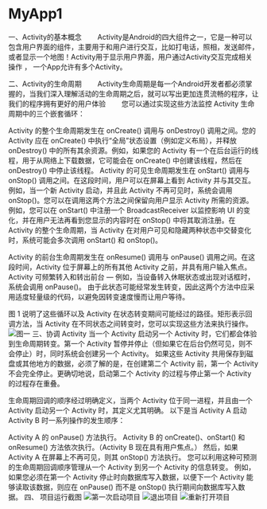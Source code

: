 # MyApp1
一、Activity的基本概念
　　Activity是Android的四大组件之一，它是一种可以包含用户界面的组件，主要用于和用户进行交互，比如打电话，照相，发送邮件，或者显示一个地图！Activity用于显示用户界面，用户通过Activity交互完成相关操作 ， 一个App允许有多个Activity。

二、Activity的生命周期
　　Activity生命周期是每一个Android开发者都必须掌握的，当我们深入理解活动的生命周期之后，就可以写出更加连贯流畅的程序，让我们的程序拥有更好的用户体验
　　您可以通过实现这些方法监控 Activity 生命周期中的三个嵌套循环：

Activity 的整个生命周期发生在 onCreate() 调用与 onDestroy() 调用之间。您的 Activity 应在 onCreate() 中执行“全局”状态设置（例如定义布局），并释放 onDestroy() 中的所有其余资源。例如，如果您的 Activity 有一个在后台运行的线程，用于从网络上下载数据，它可能会在 onCreate() 中创建该线程，然后在 onDestroy() 中停止该线程。
Activity 的可见生命周期发生在 onStart() 调用与 onStop() 调用之间。在这段时间，用户可以在屏幕上看到 Activity 并与其交互。 例如，当一个新 Activity 启动，并且此 Activity 不再可见时，系统会调用 onStop()。您可以在调用这两个方法之间保留向用户显示 Activity 所需的资源。 例如，您可以在 onStart() 中注册一个 BroadcastReceiver 以监控影响 UI 的变化，并在用户无法再看到您显示的内容时在 onStop() 中将其取消注册。在 Activity 的整个生命周期，当 Activity 在对用户可见和隐藏两种状态中交替变化时，系统可能会多次调用 onStart() 和 onStop()。

Activity 的前台生命周期发生在 onResume() 调用与 onPause() 调用之间。在这段时间，Activity 位于屏幕上的所有其他 Activity 之前，并具有用户输入焦点。 Activity 可频繁转入和转出前台 — 例如，当设备转入休眠状态或出现对话框时，系统会调用 onPause()。 由于此状态可能经常发生转变，因此这两个方法中应采用适度轻量级的代码，以避免因转变速度慢而让用户等待。

图 1 说明了这些循环以及 Activity 在状态转变期间可能经过的路径。矩形表示回调方法，当 Activity 在不同状态之间转变时，您可以实现这些方法来执行操作。
![图一](https://img-blog.csdnimg.cn/20190313214600981.jpg?x-oss-process=image/watermark,type_ZmFuZ3poZW5naGVpdGk,shadow_10,text_aHR0cHM6Ly9ibG9nLmNzZG4ubmV0L2x1X2x1X3poYW5n,size_16,color_FFFFFF,t_70)
三、协调 Activity
当一个 Activity 启动另一个 Activity 时，它们都会体验到生命周期转变。第一个 Activity 暂停并停止（但如果它在后台仍然可见，则不会停止）时，同时系统会创建另一个 Activity。 如果这些 Activity 共用保存到磁盘或其他地方的数据，必须了解的是，在创建第二个 Activity 前，第一个 Activity 不会完全停止。更确切地说，启动第二个 Activity 的过程与停止第一个 Activity 的过程存在重叠。

生命周期回调的顺序经过明确定义，当两个 Activity 位于同一进程，并且由一个 Activity 启动另一个 Activity 时，其定义尤其明确。 以下是当 Activity A 启动 Activity B 时一系列操作的发生顺序：

Activity A 的 onPause() 方法执行。
Activity B 的 onCreate()、onStart() 和 onResume() 方法依次执行。（Activity B 现在具有用户焦点。）
然后，如果 Activity A 在屏幕上不再可见，则其 onStop() 方法执行。
您可以利用这种可预测的生命周期回调顺序管理从一个 Activity 到另一个 Activity 的信息转变。 例如，如果您必须在第一个 Activity 停止时向数据库写入数据，以便下一个 Activity 能够读取该数据，则应在 onPause() 而不是 onStop() 执行期间向数据库写入数据。
四、 项目运行截图
![第一次启动项目](https://img-blog.csdnimg.cn/20190313214905127.png)
![退出项目](https://img-blog.csdnimg.cn/20190313214943122.png)
![重新打开项目](https://img-blog.csdnimg.cn/20190313215006171.png)

